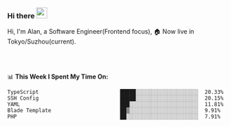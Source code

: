 ### Hi there <img src="https://media.giphy.com/media/hvRJCLFzcasrR4ia7z/giphy.gif" width="25px">

<!-- ![visitors](https://visitor-badge.glitch.me/badge?page_id=dislfyer.dislfyer) -->

Hi, I'm Alan, a Software Engineer(Frontend focus), 🏠 Now live in Tokyo/Suzhou(current).

<br/>
<br/>

📊 **This Week I Spent My Time On:**


<!--START_SECTION:waka-->

```text
TypeScript                          █████░░░░░░░░░░░░░░░░░░░░  20.33%
SSH Config                          █████░░░░░░░░░░░░░░░░░░░░  20.15%
YAML                                ███░░░░░░░░░░░░░░░░░░░░░░  11.81%
Blade Template                      ██▒░░░░░░░░░░░░░░░░░░░░░░  9.91%
PHP                                 ██░░░░░░░░░░░░░░░░░░░░░░░  7.91%
```

<!--END_SECTION:waka-->

<!--
**About Me:**
 -->
